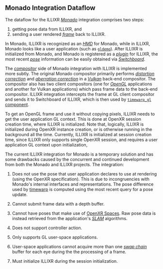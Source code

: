 ## Monado Integration Dataflow

The dataflow for the ILLIXR [_Monado_][21] integration comprises two steps:
1.  getting pose data from ILLIXR,
    and
1.  sending a user rendered [_frame_][28] back to ILLIXR.

In Monado, ILLIXR is recognized as an [_HMD_][23] for Monado, while in ILLIXR,
    Monado looks like a user application (such as [`gldemo`][20]).
After ILLIXR is initialized from Monado, and Monado is registered as a [_plugin_][25] for ILLIXR,
    the most recent [_pose_][22] information can be easily obtained via [_Switchboard_][24].

The [_compositor_][26] side of Monado integration with ILLIXR is implemented more subtly.
The original Monado compositor primarily performs [_distortion correction_][29]
    and [_aberration correction_][30] in a [_Vulkan_][26] back-end compositor.
The compositor also has two client compositors (one for [_OpenGL_][27] applications and another
    for Vulkan applications) which pass frame data to the back-end compositor.
ILLIXR integration intercepts the frame at GL client compositor and sends it to Switchboard
    of ILLIXR, which is then used by [`timewarp_gl` component][20].

To get an OpenGL frame and use it without copying pixels, ILLIXR needs to get the user
    application GL context.
This is done at OpenXR session creation time, where ILLIXR is initialized.
Note that, logically, ILLIXR is initialized during OpenXR instance creation,
    or is otherwise running in the background all the time.
Currently, ILLIXR is initialized at session creation time, since ILLIXR only supports single
    OpenXR session, and requires a user application GL context upon initialization,

The current ILLIXR integration for Monado is a temporary solution and has some drawbacks caused
    by the concurrent and continued development from both the Monado and ILLIXR projects.
The integration:

1.  Does not use the pose that user application declares to use at rendering
        (using the OpenXR specification).
    This is due to incongruencies with Monado's internal interfaces and representations.
    The pose difference used by [timewarp][20] is computed using the most recent query
        for a pose update.

1.  Cannot submit frame data with a depth buffer.

1.  Cannot have poses that make use of [OpenXR Spaces][1].
    Raw pose data is instead retrieved from the application's [_SLAM_][32] algorithms.

1.  Does not support controller action.

1.  Only supports GL user-space applications.

1.  User-space applications cannot acquire more than one [_swap chain_][31] buffer for each eye
        during the the processing of a frame.

1.  Must initialize ILLIXR during the session initialization.


[//]: # (- References -)

[1]:    https://www.khronos.org/registry/OpenXR/specs/1.0/html/xrspec.html#spaces

[//]: # (- Internal -)

[20]:   ../illixr_plugins.md
[21]:   ../glossary.md#monado
[22]:   ../glossary.md#pose
[23]:   ../glossary.md#head-mounted-display
[24]:   ../glossary.md#switchboard
[25]:   ../glossary.md#plugin
[26]:   ../glossary.md#vulkan
[27]:   ../glossary.md#opengl
[28]:   ../glossary.md#framebuffer
[29]:   ../glossary.md#distortion-correction
[30]:   ../glossary.md#chromatic-aberration-correction
[31]:   ../glossary.md#swap-chain
[32]:   ../glossary.md#simultaneous-localization-and-mapping
